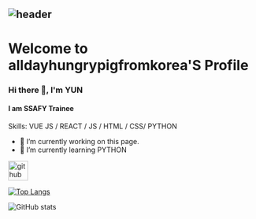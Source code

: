 ## ![header](https://capsule-render.vercel.app/api?type=waving&color=gradient&height=250&section=header&text=ADHPFK&fontSize=100)
# Welcome to alldayhungrypigfromkorea'S Profile

### Hi there 👋, I'm YUN
#### I am SSAFY Trainee

Skills: VUE JS / REACT / JS / HTML / CSS/ PYTHON

- 🔭 I’m currently working on this page. 
- 🌱 I’m currently learning PYTHON 


[<img src='https://cdn.jsdelivr.net/npm/simple-icons@3.0.1/icons/github.svg' alt='github' height='40'>](https://github.com/alldayhungrypigfromkorea)  

[![Top Langs](https://github-readme-stats.vercel.app/api/top-langs/?username=alldayhungrypigfromkorea)](https://github.com/anuraghazra/github-readme-stats)

![GitHub stats](https://github-readme-stats.vercel.app/api?username=alldayhungrypigfromkorea&show_icons=true)  

